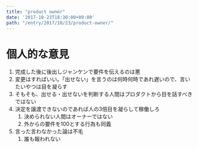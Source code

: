 ```yaml
---
title: "product owner"
date: '2017-10-23T18:30:00+09:00'
path: "/entry/2017/10/23/product-owner/"
---
```

# 個人的な意見

1. 完成した後に後出しジャンケンで要件を伝えるのは悪
1. 変更はすればいい。「出せない」を言うのは何時何時であれ遅いので、言いたいやつは目を凝らす
1. そもそも、出せる・出せないを判断する人間はプロダクトから目を話すべきではない
1. 決定を譲渡できないのであれば人の3倍目を凝らして稼働しろ
    1. 決められない人間はオーナーではない
    1. 外からの要件を100とする行為も同義
1. 言った言わなかった論は不毛
    1. 誰も報われない
